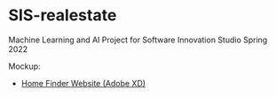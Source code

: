# SIS-realestate

Machine Learning and AI Project for Software Innovation Studio Spring 2022

Mockup:
- [Home Finder Website (Adobe XD)](https://xd.adobe.com/view/38d792f6-eab1-4ec9-8a08-ddcbf03df6e5-6d84/?fullscreen&hints=off)
